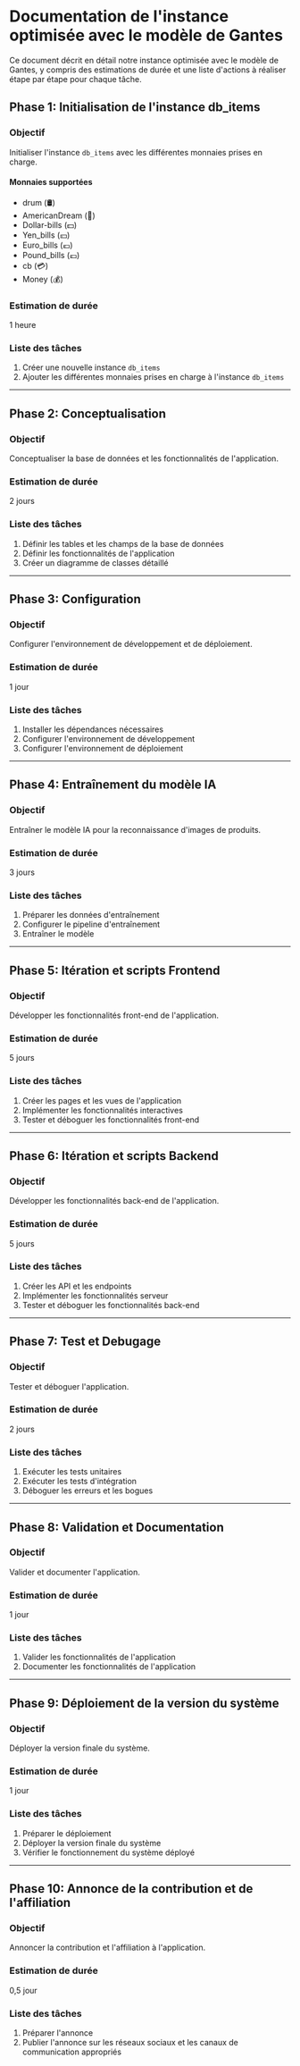 # Documentation de l'instance optimisée avec le modèle de Gantes

Ce document décrit en détail notre instance optimisée avec le modèle de Gantes, y compris des estimations de durée et une liste d'actions à réaliser étape par étape pour chaque tâche.

## Phase 1: Initialisation de l'instance db\_items

### Objectif

Initialiser l'instance `db_items` avec les différentes monnaies prises en charge.

#### Monnaies supportées

- drum (🛢)
- AmericanDream (💸)
- Dollar-bills (💵)
- Yen\_bills (💴)
- Euro\_bills (💶)
- Pound\_bills (💷)
- cb (💳)
- Money (💰)

### Estimation de durée

1 heure

### Liste des tâches

1. Créer une nouvelle instance `db_items`
2. Ajouter les différentes monnaies prises en charge à l'instance `db_items`

---

## Phase 2: Conceptualisation

### Objectif

Conceptualiser la base de données et les fonctionnalités de l'application.

### Estimation de durée

2 jours

### Liste des tâches

1. Définir les tables et les champs de la base de données
2. Définir les fonctionnalités de l'application
3. Créer un diagramme de classes détaillé

---

## Phase 3: Configuration

### Objectif

Configurer l'environnement de développement et de déploiement.

### Estimation de durée

1 jour

### Liste des tâches

1. Installer les dépendances nécessaires
2. Configurer l'environnement de développement
3. Configurer l'environnement de déploiement

---

## Phase 4: Entraînement du modèle IA

### Objectif

Entraîner le modèle IA pour la reconnaissance d'images de produits.

### Estimation de durée

3 jours

### Liste des tâches

1. Préparer les données d'entraînement
2. Configurer le pipeline d'entraînement
3. Entraîner le modèle

---

## Phase 5: Itération et scripts Frontend

### Objectif

Développer les fonctionnalités front-end de l'application.

### Estimation de durée

5 jours

### Liste des tâches

1. Créer les pages et les vues de l'application
2. Implémenter les fonctionnalités interactives
3. Tester et déboguer les fonctionnalités front-end

---

## Phase 6: Itération et scripts Backend

### Objectif

Développer les fonctionnalités back-end de l'application.

### Estimation de durée

5 jours

### Liste des tâches

1. Créer les API et les endpoints
2. Implémenter les fonctionnalités serveur
3. Tester et déboguer les fonctionnalités back-end

---

## Phase 7: Test et Debugage

### Objectif

Tester et déboguer l'application.

### Estimation de durée

2 jours

### Liste des tâches

1. Exécuter les tests unitaires
2. Exécuter les tests d'intégration
3. Déboguer les erreurs et les bogues

---

## Phase 8: Validation et Documentation

### Objectif

Valider et documenter l'application.

### Estimation de durée

1 jour

### Liste des tâches

1. Valider les fonctionnalités de l'application
2. Documenter les fonctionnalités de l'application

---

## Phase 9: Déploiement de la version du système

### Objectif

Déployer la version finale du système.

### Estimation de durée

1 jour

### Liste des tâches

1. Préparer le déploiement
2. Déployer la version finale du système
3. Vérifier le fonctionnement du système déployé

---

## Phase 10: Annonce de la contribution et de l'affiliation

### Objectif

Annoncer la contribution et l'affiliation à l'application.

### Estimation de durée

0,5 jour

### Liste des tâches

1. Préparer l'annonce
2. Publier l'annonce sur les réseaux sociaux et les canaux de communication appropriés
